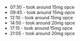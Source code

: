 * 07:30 - took around 15mg opce
* 09:45 - took around 15mg opce
* 12:10 - took around 15mg opce
* 14:50 - took around 20mg opce
* 17:15 - took around 15mg opce
* 21:05 - took around 20mg opce